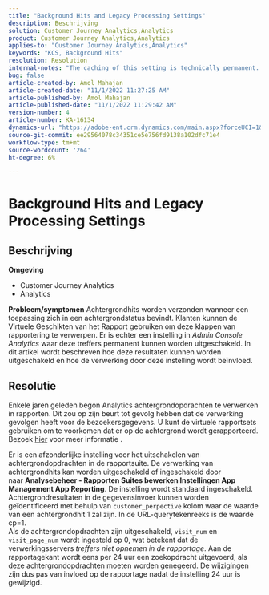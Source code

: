 ```yaml
---
title: "Background Hits and Legacy Processing Settings"
description: Beschrijving
solution: Customer Journey Analytics,Analytics
product: Customer Journey Analytics,Analytics
applies-to: "Customer Journey Analytics,Analytics"
keywords: "KCS, Background Hits"
resolution: Resolution
internal-notes: "The caching of this setting is technically permanent. However, since we restart those services daily, we are practically manually busting that cache once very 24 hours. The setting caching behavior isn't really documented and is more just of an implementation detail. Therefore, be careful when sharing the information with customers."
bug: false
article-created-by: Amol Mahajan
article-created-date: "11/1/2022 11:27:25 AM"
article-published-by: Amol Mahajan
article-published-date: "11/1/2022 11:29:42 AM"
version-number: 4
article-number: KA-16134
dynamics-url: "https://adobe-ent.crm.dynamics.com/main.aspx?forceUCI=1&pagetype=entityrecord&etn=knowledgearticle&id=14339225-d859-ed11-9561-6045bd006f95"
source-git-commit: ee29564078c34351ce5e756fd9138a102dfc71e4
workflow-type: tm+mt
source-wordcount: '264'
ht-degree: 6%

---
```


# Background Hits and Legacy Processing Settings

## Beschrijving

<b>Omgeving</b>
- Customer Journey Analytics
- Analytics



<b>Probleem/symptomen</b>
Achtergrondhits worden verzonden wanneer een toepassing zich in een achtergrondstatus bevindt. Klanten kunnen de Virtuele Geschikten van het Rapport gebruiken om deze klappen van rapportering te verwerpen. Er is echter een instelling in *Admin Console Analytics* waar deze treffers permanent kunnen worden uitgeschakeld. In dit artikel wordt beschreven hoe deze resultaten kunnen worden uitgeschakeld en hoe de verwerking door deze instelling wordt beïnvloed.


## Resolutie


Enkele jaren geleden begon Analytics achtergrondopdrachten te verwerken in rapporten. Dit zou op zijn beurt tot gevolg hebben dat de verwerking gevolgen heeft voor de bezoekersgegevens. U kunt de virtuele rapportsets gebruiken om te voorkomen dat er op de achtergrond wordt gerapporteerd. Bezoek [hier](https://docs.adobe.com/content/help/en/analytics/components/virtual-report-suites/vrs-components.html) voor meer informatie .

Er is een afzonderlijke instelling voor het uitschakelen van achtergrondopdrachten in de rapportsuite. De verwerking van achtergrondhits kan worden uitgeschakeld of ingeschakeld door naar <b>Analysebeheer - Rapporten Suites bewerken Instellingen App Management App Reporting</b>. De instelling wordt standaard ingeschakeld.
<br>Achtergrondresultaten in de gegevensinvoer kunnen worden geïdentificeerd met behulp van `customer_perpective` kolom waar de waarde van een achtergrondhit 1 zal zijn. In de URL-querytekenreeks is de waarde cp=1.<br>
Als de achtergrondopdrachten zijn uitgeschakeld, `visit_num` en `visit_page_num` wordt ingesteld op 0, wat betekent dat de verwerkingsservers *treffers niet opnemen in de rapportage*. Aan de rapportagekant wordt eens per 24 uur een zoekopdracht uitgevoerd, als deze achtergrondopdrachten moeten worden genegeerd. De wijzigingen zijn dus pas van invloed op de rapportage nadat de instelling 24 uur is gewijzigd.


